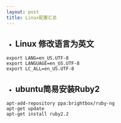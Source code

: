 ```yaml
---
layout: post
title: Linux配置汇总
---
```

*  ## Linux 修改语言为英文
```
export LANG=en_US.UTF-8
export LANGUAGE=en_US.UTF-8
export LC_ALL=en_US.UTF-8
```

* ## ubuntu简易安装Ruby2
```
apt-add-repository ppa:brightbox/ruby-ng
apt-get update
apt-get install ruby2.2
```